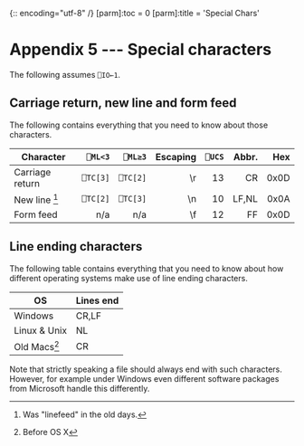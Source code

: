{:: encoding="utf-8" /}
[parm]:toc                 =  0
[parm]:title               =   'Special Chars'


# Appendix 5 --- Special characters

The following assumes `⎕IO←1`.

## Carriage return, new line  and form feed 

The following contains everything that you need to know about those characters.


| Character       | `⎕ML<3` | `⎕ML≥3` | Escaping | `⎕UCS` | Abbr. |  Hex |
|-----------------|--------:|--------:|---------:|-------:|------:|-----:|
| Carriage return |`⎕TC[3]` |`⎕TC[2]` |       \r |     13 |    CR | 0x0D |
| New line [^nl]  |`⎕TC[2]` |`⎕TC[3]` |       \n |     10 | LF,NL | 0x0A |
| Form feed       |     n/a |     n/a |       \f |     12 |    FF | 0x0D |



## Line ending characters

The following table contains everything that you need to know about how different operating systems make use of line ending characters.

| OS            | Lines end |
|---------------|-----------|
| Windows       | CR,LF     |
| Linux & Unix  | NL        |
| Old Macs[^mac]| CR        |

[^nl]: Was "linefeed" in the old days.
[^mac]: Before OS X

Note that strictly speaking a file should always end with such characters. However, for example under Windows even different software packages from Microsoft handle this differently. 
